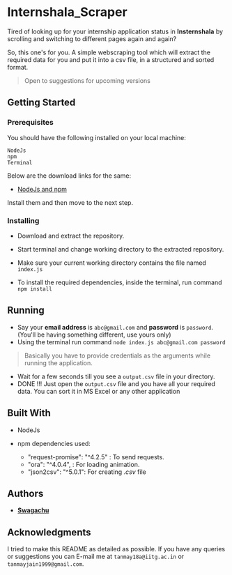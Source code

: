 
# Internshala_Scraper

Tired of looking up for your internship application status in **Insternshala** by scrolling and switching to different pages again and again?

So, this one's for you. A simple webscraping tool which will extract the required data for you and put it into a csv file, in a structured and sorted format.

> Open to suggestions for upcoming versions

## Getting Started

### Prerequisites

You should have the following installed on your local machine:

```
NodeJs
npm
Terminal
```

Below are the download links for the same:

- [NodeJs and npm](https://nodejs.org/en/download/)

Install them and then move to the next step.

### Installing

- Download and extract the repository.

- Start terminal and change working directory to the extracted repository.

- Make sure your current working directory contains the file named `index.js`

- To install the required dependencies, inside the terminal, run command `npm install`

## Running

- Say your **email address** is `abc@gmail.com` and **password** is `password`. (You'll be having something different, use yours only)
- Using the terminal run command `node index.js abc@gmail.com password`

> Basically you have to provide credentials as the arguments while running the application.

- Wait for a few seconds till you see a `output.csv` file in your directory.
- DONE !!! Just open the `output.csv` file and you have all your required data. You can sort it in MS Excel or any other application

## Built With

- NodeJs

- npm dependencies used:

    * "request-promise": "^4.2.5" : To send requests.
    * "ora": "^4.0.4", : For loading animation.
	* "json2csv": "^5.0.1": For creating _.csv_ file

## Authors

- **[Swagachu](https://github.com/Swagachuu)**

## Acknowledgments

I tried to make this README as detailed as possible. If you have any queries or suggestions you can E-mail me at `tanmay18a@iitg.ac.in` or `tanmayjain1999@gmail.com`.
